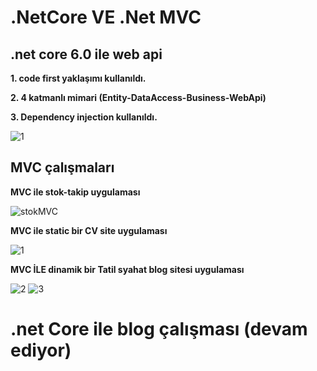 # .NetCore VE .Net MVC
## .net core 6.0 ile web api

**1. code first yaklaşımı kullanıldı.**

**2. 4 katmanlı mimari (Entity-DataAccess-Business-WebApi)**

**3. Dependency injection kullanıldı.** 

![1](https://user-images.githubusercontent.com/100940437/194642651-d24f36af-6148-478f-b076-8b0093d6f63e.jpg)


## MVC çalışmaları

**MVC ile stok-takip uygulaması**

![stokMVC](https://user-images.githubusercontent.com/100940437/194855048-fbdd6908-8472-45e9-83b1-c58033dacd94.jpg)


**MVC ile static bir CV site uygulaması**

![1](https://user-images.githubusercontent.com/100940437/191247427-16f5cfaa-fbd5-40a7-a6e2-f5e0915a4feb.jpg)

**MVC İLE dinamik bir Tatil syahat blog sitesi uygulaması**

![2](https://user-images.githubusercontent.com/100940437/191247495-47839b93-8cbb-4d7b-96b7-1a989ec75372.jpg)
![3](https://user-images.githubusercontent.com/100940437/191247502-9d908df2-586d-4f53-ace2-c341e07d4af2.jpg)

# .net Core ile blog çalışması (devam ediyor)

